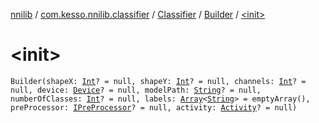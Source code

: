 [nnilib](../../../index.md) / [com.kesso.nnilib.classifier](../../index.md) / [Classifier](../index.md) / [Builder](index.md) / [&lt;init&gt;](./-init-.md)

# &lt;init&gt;

`Builder(shapeX: `[`Int`](https://kotlinlang.org/api/latest/jvm/stdlib/kotlin/-int/index.html)`? = null, shapeY: `[`Int`](https://kotlinlang.org/api/latest/jvm/stdlib/kotlin/-int/index.html)`? = null, channels: `[`Int`](https://kotlinlang.org/api/latest/jvm/stdlib/kotlin/-int/index.html)`? = null, device: `[`Device`](../../-device/index.md)`? = null, modelPath: `[`String`](https://kotlinlang.org/api/latest/jvm/stdlib/kotlin/-string/index.html)`? = null, numberOfClasses: `[`Int`](https://kotlinlang.org/api/latest/jvm/stdlib/kotlin/-int/index.html)`? = null, labels: `[`Array`](https://kotlinlang.org/api/latest/jvm/stdlib/kotlin/-array/index.html)`<`[`String`](https://kotlinlang.org/api/latest/jvm/stdlib/kotlin/-string/index.html)`> = emptyArray(), preProcessor: `[`IPreProcessor`](../../../com.kesso.nnilib.pre-processor/-i-pre-processor/index.md)`? = null, activity: `[`Activity`](https://developer.android.com/reference/android/app/Activity.html)`? = null)`